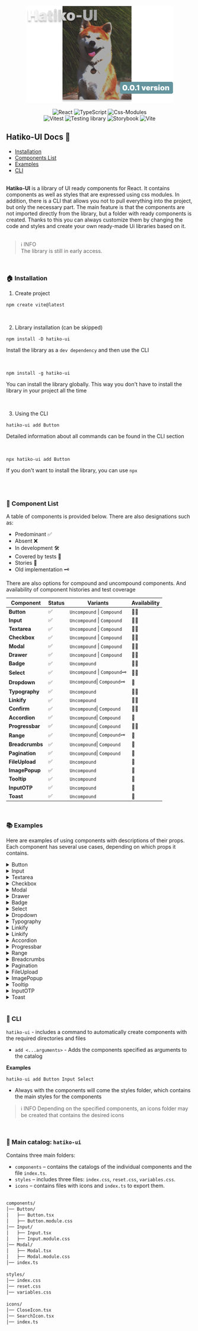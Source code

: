 <div align="center">
<img src="./docs/media/Main.png"/>
</div>

<div align="center">
 
![React](https://img.shields.io/badge/React-0088CC?style=for-the-badge&logo=React&logoColor=white) 
![TypeScript](https://img.shields.io/badge/TypeScript-3178C6?style=for-the-badge&logo=TypeScript&logoColor=white) 
![Css-Modules](https://img.shields.io/badge/Css--Modules-663399?style=for-the-badge&logo=css-modules&logoColor=white) \
![Vitest](https://img.shields.io/badge/Vitest-6E9F18?style=for-the-badge&logo=Vitest&logoColor=white)
![Testing library](https://img.shields.io/badge/Testing_Library-E33332?style=for-the-badge&logo=TestingLibrary&logoColor=white) 
![Storybook](https://img.shields.io/badge/Storybook-FF4785?style=for-the-badge&logo=Storybook&logoColor=white)
![Vite](https://img.shields.io/badge/Vite-646CFF?style=for-the-badge&logo=Vite&logoColor=white)

</div>





## Hatiko-UI Docs 📙

- [Installation](#installation)  
- [Components List](#components)  
- [Examples](#examples)  
- [CLI](#cli)  


</br>


<div>
 <b>Hatiko-UI</b> is a library of UI ready components for React. It contains components as well as styles that are expressed using css modules. In addition, there is a CLI that allows you not to pull everything into the project, but only the necessary part. The main feature is that the components are not imported directly from the library, but a folder with ready components is created. Thanks to this you can always customize them by changing the code and styles and create your own ready-made Ui libraries based on it. 
</div>

</br>

> ℹ️ INFO  
> The library is still in early access.

</br>

<div id="installation">

### 🏠 Installation

1. Create project

```
npm create vite@latest
```
</br >

 2. Library installation (can be skipped)   

```
npm install -D hatiko-ui
```
Install the library as a `dev dependency` and then use the CLI

</br >

```
npm install -g hatiko-ui
```
You can install the library globally. This way you don't have to install the library in your project all the time

</br >



 3. Using the CLI

```
hatiko-ui add Button
```
Detailed information about all commands can be found in the CLI section

</br >

```
npx hatiko-ui add Button
```
If you don't want to install the library, you can use `npx`

</br >


</div>

</br >


<div id="components">
 
### 📃 Component List
 
A table of components is provided below. There are also designations such as:
- Predominant ✅  
- Absent ❌  
- In development 🛠️  
- Covered by tests 🧪  
- Stories 📕  
- Old implementation 🗝️

There are also options for compound and uncompound components. And availability of component histories and test coverage


| Component           | Status | Variants    |Availability|
|---------------------|--------|-------------|------------|
| **Button**          | ✅    |  `Uncompound` \| `Compound` | 🧪📕|
| **Input**          | ✅    |  `Uncompound` \| `Compound`| 🧪📕|
| **Textarea**          | ✅    |  `Uncompound` \| `Compound`|🧪📕|
| **Checkbox**          | ✅    |  `Uncompound` \| `Compound` | 🧪📕|
| **Modal**          | ✅    |  `Uncompound` \| `Compound`| 🧪📕|
| **Drawer**          | ✅    |  `Uncompound` \| `Compound` |🧪📕 |
| **Badge**          | ✅    |  `Uncompound` | 🧪📕|
| **Select**          | ✅    |  `Uncompound` \| `Compound🗝️` |🧪📕 |
| **Dropdown**          | ✅    |  `Uncompound`\| `Compound🗝️` |📕|
| **Typography**          | ✅    |  `Uncompound` |🧪📕 |
| **Linkify**          | ✅    |  `Uncompound` |🧪📕 |
| **Confirm**          | ✅    |  `Uncompound`\| `Compound` |🧪📕|
| **Accordion**          | ✅    |  `Uncompound`\| `Compound` |📕 |
| **Progressbar**          | ✅    |  `Uncompound`\| `Compound` |🧪📕|
| **Range**          | ✅    |  `Uncompound`\| `Compound🗝️` |📕 |
| **Breadcrumbs**          | ✅    |  `Uncompound`\| `Compound` |📕 |
| **Pagination**          | ✅    |  `Uncompound`\| `Compound` |📕 |
| **FileUpload**          | ✅    |  `Uncompound` |📕|
| **ImagePopup**          | ✅    |  `Uncompound` |📕|
| **Tooltip**          | ✅    |  `Uncompound` |📕|
| **InputOTP**          | ✅    |  `Uncompound` |📕|
| **Toast**          | ✅    |  `Uncompound` |📕|

</div>

</br>

<div id="examples">

### 📚 Examples
Here are examples of using components with descriptions of their props. Each component has several use cases, depending on which props it contains.

<details>
</br>
<summary>Button</summary>

![Test](https://img.shields.io/badge/-Testing✅-719C17?style=social-square&link=#!/)
![Stories✅](https://img.shields.io/badge/-Stories✅-DD0B78?style=social-square&link=#!)

|  Props |    Types | Compulsory |
|----------------|-----|---------------|
| Children    |  `primary` \| `outline` | true |
| variant    |  `primary` \| `outline` | true |
| startIcon   |  `ReactNode` | false|
| endIcon   |  `ReactNode` | false|
| loading   |  `ReactNode` | false|
| ...props   |  `button props` | false|

</br>


```javascript
      <Button
          variant='primary'
          onClick={onAddTask}
          endIcon={<PluseIcon />}
          disabled
      >
         Your text...
      </Button>
```

</br>

</details>


<details>
</br>
<summary>Input</summary>

![Test](https://img.shields.io/badge/-Testing✅-719C17?style=social-square&link=#!/)
![Stories✅](https://img.shields.io/badge/-Stories✅-DD0B78?style=social-square&link=#!)

|  Props |    Types | compulsory |
|----------------|-----|---------------|
| variant    |  `primary` \| `outline` | true |
| label |  `string` | false|
| error   |  `string` | false|
| endIcon   |  `ReactNode` | false|
| ...props   |  `input props` | false|

</br>


```javascript
      <Input
          variant='primary'
          onChange={handleValue}
          label="username"
          error="This field must be filled in"
      />
```

</br>
</details>




<details>
</br>
<summary>Textarea</summary>

![Test](https://img.shields.io/badge/-Testing✅-719C17?style=social-square&link=#!/)
![Stories✅](https://img.shields.io/badge/-Stories✅-DD0B78?style=social-square&link=#!)

|  Props |    Types | Compulsory |
|----------------|-----|---------------|
| variant    |  `primary` \| `outline` | true |
| label |  `string` | false|
| error   |  `string` | false|
| ...props   |  `input props` | false|

</br>


```javascript
      <Textarea
          variant='primary'
          onChange={handleValue}
          label="About us"
          error="This field must be filled in"
      />
```

</br>
</details>

<details>
</br>
<summary>Checkbox</summary>

![Test](https://img.shields.io/badge/-Testing✅-719C17?style=social-square&link=#!/)
![Stories✅](https://img.shields.io/badge/-Stories✅-DD0B78?style=social-square&link=#!)

|  Props |    Types | Compulsory |
|----------------|-----|---------------|
| label |  `string` | false|
| className   |  `string` | false|
| getCheckboxState   |  `(state: boolean) => void` | false|
| ...props   |  `input props` | false|

</br>


```javascript
      <Checkbox
          label={data.name}
          className="checkbox_custom"
          getCheckboxState={onActiveCheckbox}
      />
```

- <b>getCheckboxState</b> - function that returns boolean type, depending on the checkbox activity

</br>
</details>

<details>
</br>
<summary>Modal</summary>

![Test](https://img.shields.io/badge/-Testing✅-719C17?style=social-square&link=#!/)
![Stories✅](https://img.shields.io/badge/-Stories✅-DD0B78?style=social-square&link=#!)

|  Props |    Types | Compulsory |
|----------------|-----|---------------|
| children |  `ReactNode` | true|
| classNameOverlay   |  `string` | false|
| classNameBody   |  `string` | false|
| title   |  `string` | false|
| closeBtn   |  `boolean` | false|
| isOpen   |  `boolean` | true|
| closeModal   |  `() => void` | true|
| lazy  |  `boolean` | false|

</br>


```javascript
      <Modal
          isOpen={isOpenModal}
          closeModal={onCloseModal}
          title="Active users list"
          lazy
      >
          <UserList />
          ...
      </Modal>
```

- <b>lazy</b> - a component with this parameter will not be embedded in the tree house during rendering until the component is processed

</br>
</details>

<details>
</br>
<summary>Drawer</summary>

![Test](https://img.shields.io/badge/-Testing✅-719C17?style=social-square&link=#!/)
![Stories✅](https://img.shields.io/badge/-Stories✅-DD0B78?style=social-square&link=#!)

|  Props |    Types | Compulsory |
|----------------|-----|---------------|
| children |  `ReactNode` | true|
| classNameOverlay   |  `string` | false|
| classNameBody   |  `string` | false|
| title   |  `string` | false|
| closeBtn   |  `boolean` | false|
| isOpen   |  `boolean` | true|
| closeDrawer   |  `() => void` | true|
| lazy  |  `boolean` | false|

</br>


```javascript
      <Drawer
          isOpen={isOpenModal}
          closeDrawer={onCloseDrawer}
          title="Active users list"
          lazy
      >
          <UserList />
          ...
      </Drawer>
```

- <b>lazy</b> - a component with this parameter will not be embedded in the tree house during rendering until the component is processed

</details>


<details>
</br>
<summary>Badge</summary>

![Test](https://img.shields.io/badge/-Testing✅-719C17?style=social-square&link=#!/)
![Stories](https://img.shields.io/badge/-Stories✅-DD0B78?style=social-square&link=#!)

|  Props |    Types | Compulsory |
|----------------|-----|---------------|
| variant |  ![Success](https://img.shields.io/badge/-success-35a94e?style=social-square)  \|  ![Error](https://img.shields.io/badge/-error-D53636?style=social-square) \| ![Pending](https://img.shields.io/badge/-pending-ECBB1E?style=social-square) | true|
| text   |  `string` | false|
| className   |  `string` | false|
</br>


```javascript
      <Badge
          text={data.orderStatus}
          variant="success"
      />
```

</br>

</details>

<details>
</br>
<summary>Select</summary>

![Test](https://img.shields.io/badge/-Testing✅-719C17?style=social-square&link=#!/)
![Stories✅](https://img.shields.io/badge/-Stories✅-DD0B78?style=social-square&link=#!)

|  Props |    Types | Compulsory |
|----------------|-----|---------------|
| items | `string[]`   | true|
| classNameMenu   |  `string` | false|
| classNameShowBar   |  `string` | false|
| getActiveItem   |  `(value: string) => void` | false|

</br>


```javascript
      <Select
          items={["Item 1", "Item 2", "Item 3", "Item 4"]}
          classNameShowBar="select_bar"
          getActiveItem={onGetActiveItem}
      />
```

</br>
</details>

<details>
</br>
<summary>Dropdown</summary>

![Test](https://img.shields.io/badge/-Testing❌-C71D23?style=social-square&link=#!/)
![Stories✅](https://img.shields.io/badge/-Stories✅-DD0B78?style=social-square&link=#!)

|  Props |    Types | Compulsory |
|----------------|-----|---------------|
| items | `Array<{link:string, text:string, id:number \| string}>`   | true|
| title   |  `string` | true|
| classNameMenu   |  `string` | false|
| classNameShowBar   |  `string` | false|

</br>


```javascript
      <Drowdown
          title="Food menu"
          items={[
            {
                id:1,
                text:"Pizzas",
                link:"/menu/pizzas"
            },
            {
                id:2,
                text:"Desserts",
                link:"/menu/desserts"
            }
          ]}
          classNameShowBar="dropdown_bar"
      />
```

</br>
</details>


<details>
</br>
<summary>Typography</summary>

![Test](https://img.shields.io/badge/-Testing✅-719C17?style=social-square&link=#!/)
![Stories✅](https://img.shields.io/badge/-Stories✅-DD0B78?style=social-square&link=#!)


|  Props |    Types | Compulsory |
|----------------|-----|---------------|
| children | `ReactNode`   | true|
| variant   |  `regular_16` \| `medium_16` \| `bold_16` \| `regular_24` \| `medium_24` \| `bold_24` | true|
| tag   |  `h1` \| `h2` \| `h3` \| `h4` \| `h5` \| `h6` \| `div` \| `p` \| `span`| true|

</br>


```javascript
      <Typography
          variant="bold_24"
          tag="h1"
      >
          Title typography
      </Typography>
```

</br>
  
</details>

<details>
</br>
<summary>Linkify</summary>

![Test](https://img.shields.io/badge/-Testing✅-719C17?style=social-square&link=#!/)
![Stories✅](https://img.shields.io/badge/-Stories✅-DD0B78?style=social-square&link=#!)


|  Props |    Types | Compulsory |
|----------------|-----|---------------|
| children | `string`   | true|

</br>


```javascript
      <Linkify>
          Go to the website: https://github.com/Meow-Double
      </Linkify>
```
- <b>Linkify</b> - a component that accepts text, and if links are encountered in the text, they will be replaced by an html tag `<a href=“...”>...</a>`


</br>
</details>


<details>
</br>
<summary>Linkify</summary>

![Test](https://img.shields.io/badge/-Testing✅-719C17?style=social-square&link=#!/)
![Stories✅](https://img.shields.io/badge/-Stories✅-DD0B78?style=social-square&link=#!)


|  Props |    Types | Compulsory |
|----------------|-----|---------------|
| title | `string`   | true|
| classNameOverlay | `string`   | false|
| classNameBody | `string`   | false|
| getAnswer | `(answer: boolean) => void`   | true|
| isOpen | `boolean`   | true|
| closeWindow | `() => void`   | true|
| lazy | `boolean`   | false|

</br>


```javascript
      <Confirm 
            title="Do you use a hatiko-ui?"
            isOpen={isOpen}
            closeWindow={closeWindow}
            getAnswer={onGetAnswer}
            lazy
      />
```

</br>
  
</details>


<details>
</br>
<summary>Accordion</summary>

![Test](https://img.shields.io/badge/-Testing❌-C71D23?style=social-square&link=#!/)
![Stories✅](https://img.shields.io/badge/-Stories✅-DD0B78?style=social-square&link=#!)


|  Props |    Types | Compulsory |
|----------------|-----|---------------|
| items | `Array<{title:string, text:string, id:number \| string }>`   | true|
| classNameText | `string`   | false|
| classNameTitle | `string`   | false|
| toggle | `boolean`   | false|

</br>

```javascript
      <Accordion 
             items={[
                {
                id:1,
                title:"What is hatiko-ui?",
                text:"This is an unpopular ui component library for react, which is designed to make it easier to write your own ui components and speed up the development process."
                },
                {
                id:2,
                title:"Desserts",
                text:"/menu/desserts"
                }
            ]}
            classNameTitle="accrodion_class"
            toggle
      />
```
- <b>toggle</b> - allows you to not close previous accordion tabs that have been opened

</br>
  
</details>


<details>
</br>
<summary>Progressbar</summary>

![Test](https://img.shields.io/badge/-Testing✅-719C17?style=social-square&link=#!/)
![Stories✅](https://img.shields.io/badge/-Stories✅-DD0B78?style=social-square&link=#!)


|  Props |    Types | Compulsory |
|----------------|-----|---------------|
| progress | `number`   | true|
| title | `string`   | false|
| displayProgress | `boolean`   | false|

</br>

```javascript
      <Progressbar
            progress={45}
            title="Test covered"
            displayProgress
      />
```
- <b>displayProgress</b> - displays progress percentages

</br>

</details>


<details>
</br>
<summary>Range</summary>

![Test](https://img.shields.io/badge/-Testing❌-C71D23?style=social-square&link=#!/)
![Stories✅](https://img.shields.io/badge/-Stories✅-DD0B78?style=social-square&link=#!)



|  Props |    Types | Compulsory |
|----------------|-----|---------------|
| defaultValue | `number`   | false|
| min | `number`   | false|
| max | `number`   | false|
| step | `number`   | false|
| getCurrentValue | `(value: number) => void`   | false|

</br>


```javascript
      <Range
            defaultValue={50}
            step={10}
            getCurrentValue={onGetValue}
      />
```
- <b>getCurrentValue</b> - gets the current value of range
- <b>step</b> - default:`1`
- <b>min</b> - default:`1`
- <b>max</b> - default:`100`

</br>

</details>

<details>
</br>
<summary>Breadcrumbs</summary>

![Test](https://img.shields.io/badge/-Testing❌-C71D23?style=social-square&link=#!/)
![Stories✅](https://img.shields.io/badge/-Stories✅-DD0B78?style=social-square&link=#!)


|  Props |    Types | Compulsory |
|----------------|-----|---------------|
| items | `Array<{label:string, path:string}>`   | true|
| sign | `number`   | false|

</br>


```javascript
      <Breadcrumbs
            items={[
                  {
                        label:"Menu",
                        path:"/menu",
                  },
                  {
                        label:"pizza",
                        path:"/menu/pizza"
                  }
            ]}
            sign="/"
      />
```
- <b>sign</b> - default:`/`

> ℹ️ INFO
> For this component you need to install the library `react-router-dom`

</br>
</details>



<details>
</br>
<summary>Pagination</summary>

![Test](https://img.shields.io/badge/-Testing❌-C71D23?style=social-square&link=#!/)
![Stories✅](https://img.shields.io/badge/-Stories✅-DD0B78?style=social-square&link=#!)


|  Props |    Types | Compulsory |
|----------------|-----|---------------|
| page | `number`   | true|
| totalPage | `number`   | true|
| siblings | `number`   | true|
| setPages | `(value: number) => void`   | true|

</br>

```javascript
      <Pagination
            page={4}
            totalPage={10}
            siblings={1}
            setPages={(value) => setValue(value)}
      />
```
- <b>page</b> - сurrent page (active page)
- <b>totalPage</b> - total number of pages 
- <b>siblings</b> - range of visible pagination pages
- <b>setPages</b> - a function that takes as an argument a value - the page that will be changed (most often useState)


> ℹ️ INFO  
> Built-in utilities are used, don't forget to add them to the project when you use this component

</br>

</details>


<details>
</br>
<summary>FileUpload</summary>

![Test](https://img.shields.io/badge/-Testing❌-C71D23?style=social-square&link=#!/)
![Stories✅](https://img.shields.io/badge/-Stories✅-DD0B78?style=social-square&link=#!)


|  Props |    Types | Compulsory |
|----------------|-----|---------------|
| getFiles | `number`   | true|
| className | `number`   | false|
| fileAccept | `number`   | false|



</br>

```javascript
      <FileUpload
            className="upload_class"
            fileAccept=".png, .jpg, .jpeg"
            setPages={(files) => setFiles(files)}
      />
```
- <b>fileAccept</b> - specify, comma separated, the file formats that will be allowed to be selected

</br>

</details>


<details>
</br>
<summary>ImagePopup</summary>

![Test](https://img.shields.io/badge/-Testing❌-C71D23?style=social-square&link=#!/)
![Stories✅](https://img.shields.io/badge/-Stories✅-DD0B78?style=social-square&link=#!)


|  Props |    Types | Compulsory |
|----------------|-----|---------------|
| images | `string[]`   | true|
| isOpen | `boolean`   | true|
| closePopup | `() => void`   | true|
| classNameOverlay | `string`   | false|
| classNameImages | `string`   | false|

</br>

```javascript
      <ImagePopup
            images=[ImageFirst, ImageSecond, ImageThird]
            isOpen={isOpen}
            closePopup={onClosePopup}
            classNameImages="images_class"
      />
```

</br>

</details>


<details>
</br>
<summary>Tooltip</summary>

![Test](https://img.shields.io/badge/-Testing❌-C71D23?style=social-square&link=#!/)
![Stories✅](https://img.shields.io/badge/-Stories✅-DD0B78?style=social-square&link=#!)


|  Props |    Types | Compulsory |
|----------------|-----|---------------|
| children | `ReacNode`   | true|
| title | `string`   | true|
| className | `() => void`   | false|

</br>

```javascript
      <Tooltip
            title="It's a tooltip component"
            isOpen={isOpen}
      >
            Tooltip component
      </Tooltip>
```

</br>

</details>


<details>
</br>
<summary>InputOTP</summary>

![Test](https://img.shields.io/badge/-Testing❌-C71D23?style=social-square&link=#!/)
![Stories✅](https://img.shields.io/badge/-Stories✅-DD0B78?style=social-square&link=#!)


|  Props |    Types | Compulsory |
|----------------|-----|---------------|
| getValue | `(value: string) => void`   | true|
| length | `number`   | false|
| className | `string`   | false|


</br>

```javascript
      <InputOTP
            className="input-otp_class"
            getValue={getInputValue}
            length={6}
      />
```

</br>

</details>


<details>
</br>
<summary>Toast</summary>

![Test](https://img.shields.io/badge/-Testing❌-C71D23?style=social-square&link=#!/)
![Stories✅](https://img.shields.io/badge/-Stories✅-DD0B78?style=social-square&link=#!)


|  Props |    Types | Compulsory |
|----------------|-----|---------------|
| toastList | `Array<ToastListTypes>`   | true|
| clearToasts | `(toasts: ToastListTypes[]) => void`   | true|
| position | `PositionTypes`   | false|
| durationDelete | `number`   | false|

<b>Types</b>

```typescript
      type ToastVariants = 'success' | 'danger' | 'info' | 'warning';

      type PositionTypes = 'bottom-right';

      type ToastListTypes = {
            id: number;
            title?: string;
            description: string;
            variant: ToastVariants;
      };

```

</br>

<b>Toast</b>

```javascript
      <Toast
            toastList={[{
                  id:1,
                  variant:"success",
                  description:"This is a toast component"
            }]}
            clearToasts={getInputValue}
            durationDelete={3000}
      />
```

</br>
- <b>durationDelete</b> - The default will be 2000 milliseconds
</details>













</div>


</br>

<div id="cli">

### 🚀 CLI 

`hatiko-ui` - includes a command to automatically create components with the required directories and files

- `add <...arguments>` - Adds the components specified as arguments to the catalog

<b>Examples</b>

```javascript
hatiko-ui add Button Input Select
```

- Always with the components will come the styles folder, which contains the main styles for the components

>ℹ️ INFO
>Depending on the specified components, an icons folder may be created that contains the desired icons

</br>

### 📁 Main catalog: `hatiko-ui`
Contains three main folders:
- `components` – contains the catalogs of the individual components and the file `index.ts`.
- `styles` – includes three files: `index.css`, `reset.css`, `variables.css`.
- `icons` – contains files with icons and `index.ts` to export them.

```plaintext

components/
│── Button/
│   ├── Button.tsx
│   ├── Button.module.css
│── Input/
│   ├── Input.tsx
│   ├── Input.module.css
│── Modal/
│   ├── Modal.tsx
│   ├── Modal.module.css
│── index.ts

styles/
│── index.css
│── reset.css
│── variables.css

icons/
│── CloseIcon.tsx
│── SearchIcon.tsx
│── index.ts
```

</br>
 
</div>
